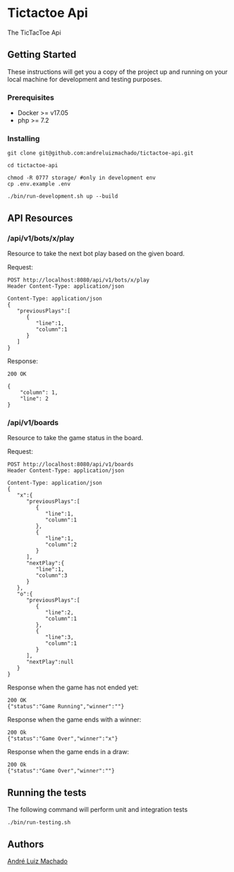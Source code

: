# Tictactoe Api

The TicTacToe Api

## Getting Started

These instructions will get you a copy of the project up and running on your local machine for development and testing purposes.

### Prerequisites

* Docker >= v17.05
* php >= 7.2

### Installing

```
git clone git@github.com:andreluizmachado/tictactoe-api.git
```

```
cd tictactoe-api
```

```
chmod -R 0777 storage/ #only in development env
cp .env.example .env
```

```
./bin/run-development.sh up --build
```

## API Resources

### /api/v1/bots/x/play
Resource to take the next bot play based on the given board.

Request:
```shell
POST http://localhost:8080/api/v1/bots/x/play
Header Content-Type: application/json

Content-Type: application/json
{
   "previousPlays":[
      {
         "line":1,
         "column":1
      }
   ]
}
```

Response:
```shell
200 OK

{
    "column": 1,
    "line": 2
}
```

### /api/v1/boards
Resource to take the game status in the board.

Request:
```shell
POST http://localhost:8080/api/v1/boards
Header Content-Type: application/json

Content-Type: application/json
{
   "x":{
      "previousPlays":[
         {
            "line":1,
            "column":1
         },
         {
            "line":1,
            "column":2
         }
      ],
      "nextPlay":{
         "line":1,
         "column":3
      }
   },
   "o":{
      "previousPlays":[
         {
            "line":2,
            "column":1
         },
         {
            "line":3,
            "column":1
         }
      ],
      "nextPlay":null
   }
}
```

Response when the game has not ended yet:
```shell
200 OK
{"status":"Game Running","winner":""}
```

Response when the game ends with a winner:
```shell
200 Ok
{"status":"Game Over","winner":"x"}
```

Response when the game ends in a draw:
```shell
200 Ok
{"status":"Game Over","winner":""}
```

## Running the tests

The following command will perform unit and integration tests

```
./bin/run-testing.sh
```

## Authors

[André Luiz Machado](https://github.com/andreluizmachado)

